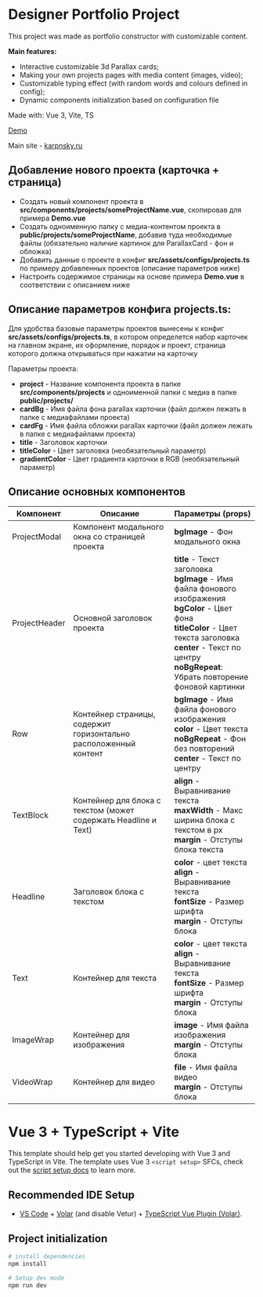# Designer Portfolio Project

This project was made as portfolio constructor with customizable content.

**Main features:**
- Interactive customizable 3d Parallax cards;
- Making your own projects pages with media content (images, video);
- Customizable typing effect (with random words and colours defined in config);
- Dynamic components initialization based on configuration file

Made with: Vue 3, Vite, TS

[Demo](https://19crimson.github.io/designer-portfolio/)

Main site - [karpnsky.ru](http:karpnsky.ru/)

## Добавление нового проекта (карточка + страница)
- Создать новый компонент проекта в **src/components/projects/someProjectName.vue**, скопировав для примера **Demo.vue**
- Создать одноименную папку с медиа-контентом проекта в **public/projects/someProjectName**, добавив туда необходимые файлы (обязательно наличие картинок для ParallaxCard - фон и обложка)
- Добавить данные о проекте в конфиг **src/assets/configs/projects.ts**  по примеру добавленных проектов (описание параметров ниже)
- Настроить содержимое страницы на основе примера **Demo.vue** в соответствии с описанием ниже

## Описание параметров конфига projects.ts:

Для удобства базовые параметры проектов вынесены к конфиг **src/assets/configs/projects.ts**, в котором определется набор карточек на главном экране, их оформление, порядок и проект, страница которого должна открываться при нажатии на карточку

Параметры проекта:
- **project** - Название компонента проекта в папке **src/components/projects** и одноименной папки с медиа в папке **public/projects/**
- **cardBg** - Имя файла фона parallax карточки (файл должен лежать в папке с медиафайлами проекта)
- **cardFg** - Имя файла обложки parallax карточки (файл должен лежать в папке с медиафайлами проекта)
- **title** - Заголовок карточки
- **titleColor** - Цвет заголовка (необязательный параметр)
- **gradientColor** - Цвет градиента карточки в RGB (необязательный параметр)

## Описание основных компонентов
| Компонент         | Описание | Параметры (props)                                       |
| ----------------- | -------  | ------------------------------------------------------- |
| ProjectModal | Компонент модального окна со страницей проекта |  **bgImage** - Фон модального окна |
| ProjectHeader | Основной заголовок проекта | **title** - Текст заголовка<br>**bgImage** - Имя файла фонового изображения<br>**bgColor** - Цвет фона<br>**titleColor** - Цвет текста заголовка<br>**center** - Текст по центру<br>**noBgRepeat**: Убрать повторение фоновой картинки |
| Row | Контейнер страницы, содержит горизонтально расположенный контент | **bgImage** - Имя файла фонового изображения<br>**color** - Цвет текста<br>**noBgRepeat** - Фон без повторений<br>**center** - Текст по центру |
| TextBlock | Контейнер для блока с текстом (может содержать Headline и Text) | **align** - Выравнивание текста<br>**maxWidth** - Макс ширина блока с текстом в px<br>**margin** - Отступы блока текста |
| Headline | Заголовок блока с текстом |  **color** - цвет текста<br>**align** - Выравнивание текста<br>**fontSize** - Размер шрифта<br>**margin** - Отступы блока |
| Text | Контейнер для текста |  **color** - цвет текста<br>**align** - Выравнивание текста<br>**fontSize** - Размер шрифта<br>**margin** - Отступы блока |
| ImageWrap | Контейнер для изображения |  **image** - Имя файла изображения<br>**margin** - Отступы блока |
| VideoWrap | Контейнер для видео |  **file** - Имя файла видео<br>**margin** - Отступы блока |

# Vue 3 + TypeScript + Vite

This template should help get you started developing with Vue 3 and TypeScript in Vite. The template uses Vue 3 `<script setup>` SFCs, check out the [script setup docs](https://v3.vuejs.org/api/sfc-script-setup.html#sfc-script-setup) to learn more.

## Recommended IDE Setup

- [VS Code](https://code.visualstudio.com/) + [Volar](https://marketplace.visualstudio.com/items?itemName=Vue.volar) (and disable Vetur) + [TypeScript Vue Plugin (Volar)](https://marketplace.visualstudio.com/items?itemName=Vue.vscode-typescript-vue-plugin).


## Project initialization

``` bash
# install dependencies
npm install

# Setup dev mode
npm run dev
```
